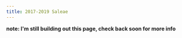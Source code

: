```yaml
---
title: 2017-2019 Saleae
---
```

__note: I'm still building out this page, check back soon for more info__